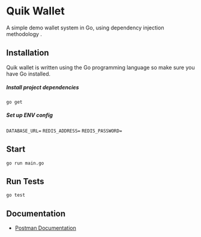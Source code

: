 # Quik Wallet

A simple demo wallet system in Go, using dependency injection methodology .

## Installation

Quik wallet is written using the Go programming language so make sure you have Go installed.

##### Install project dependencies

```shell
go get
```

##### Set up ENV config

`DATABASE_URL=`
`REDIS_ADDRESS=`
`REDIS_PASSWORD=`

## Start

```shell
go run main.go
```

## Run Tests

```shell
go test
```

## Documentation

- [Postman Documentation](https://documenter.getpostman.com/view/18201030/Uyr4Lg2x)
